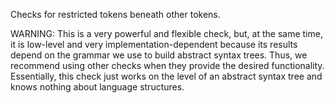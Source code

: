 <div>

Checks for restricted tokens beneath other tokens.

</div>

WARNING: This is a very powerful and flexible check, but, at the same
time, it is low-level and very implementation-dependent because its
results depend on the grammar we use to build abstract syntax trees.
Thus, we recommend using other checks when they provide the desired
functionality. Essentially, this check just works on the level of an
abstract syntax tree and knows nothing about language structures.
